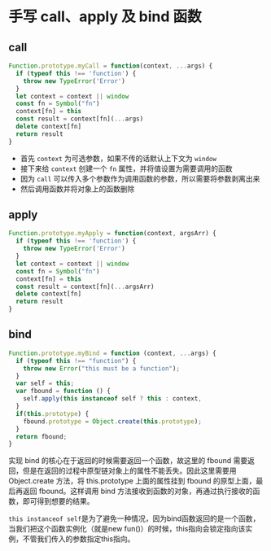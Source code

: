 # 手写 call、apply 及 bind 函数

## call

```js
Function.prototype.myCall = function(context, ...args) {
  if (typeof this !== 'function') {
    throw new TypeError('Error')
  }
  let context = context || window
  const fn = Symbol("fn")
  context[fn] = this
  const result = context[fn](...args)
  delete context[fn]
  return result
}
```

- 首先 `context` 为可选参数，如果不传的话默认上下文为 `window`
- 接下来给 `context` 创建一个 `fn` 属性，并将值设置为需要调用的函数
- 因为 `call` 可以传入多个参数作为调用函数的参数，所以需要将参数剥离出来
- 然后调用函数并将对象上的函数删除

## apply

```js
Function.prototype.myApply = function(context, argsArr) {
  if (typeof this !== 'function') {
    throw new TypeError('Error')
  }
  let context = context || window
  const fn = Symbol("fn")
  context[fn] = this
  const result = context[fn](...argsArr)
  delete context[fn]
  return result
}
```

## bind

```js
Function.prototype.myBind = function (context, ...args) {
  if (typeof this !== "function") {
    throw new Error("this must be a function");
  }
  var self = this;
  var fbound = function () {
    self.apply(this instanceof self ? this : context, 					 			                      args.concat(Array.prototype.slice.call(arguments)));
  }
  if(this.prototype) {
    fbound.prototype = Object.create(this.prototype);
  }
  return fbound;
}
```

实现 bind 的核心在于返回的时候需要返回一个函数，故这里的 fbound 需要返回，但是在返回的过程中原型链对象上的属性不能丢失。因此这里需要用Object.create 方法，将 this.prototype 上面的属性挂到 fbound 的原型上面，最后再返回 fbound。这样调用 bind 方法接收到函数的对象，再通过执行接收的函数，即可得到想要的结果。

`this instanceof self`是为了避免一种情况，因为bind函数返回的是一个函数，当我们把这个函数实例化（就是new fun()）的时候，this指向会锁定指向该实例，不管我们传入的参数指定this指向。

